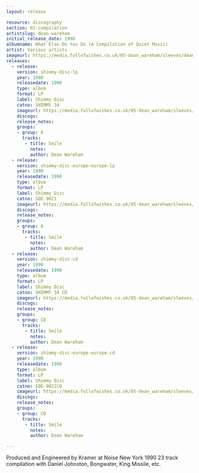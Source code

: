 ```yaml
---
layout: release

resource: discography
section: 03-compilation
artistslug: dean-wareham
initial_release_date: 1990
albumname: What Else Do You Do (A Compilation of Quiet Music)
artist: Various artists
imageurl: https://media.fullofwishes.co.uk/05-dean_wareham/sleeves/dean_quietmusic.jpg
releases:
  - release:
    version: shimmy-disc-lp
    year: 1990
    releasedate: 1990
    type: album
    format: LP
    label: Shimmy Disc
    catno: SHIMMY 34
    imageurl: https://media.fullofwishes.co.uk/05-dean_wareham/sleeves/dean_quietmusic.jpg
    discogs:
    release_notes:
    groups:
    - group: A
      tracks:
       - title: Smile
         notes:
         author: Dean Wareham
  - release:
    version: shimmy-disc-europe-europe-lp
    year: 1990
    releasedate: 1990
    type: album
    format: LP
    label: Shimmy Disc
    catno: SDE-9021
    imageurl: https://media.fullofwishes.co.uk/05-dean_wareham/sleeves/dean_quietmusic.jpg
    discogs:
    release_notes:
    groups:
    - group: A
      tracks:
       - title: Smile
         notes:
         author: Dean Wareham
  - release:
    version: shimmy-disc-cd
    year: 1990
    releasedate: 1990
    type: album
    format: LP
    label: Shimmy Disc
    catno: SHIMMY 34 CD
    imageurl: https://media.fullofwishes.co.uk/05-dean_wareham/sleeves/dean_quietmusic.jpg
    discogs:
    release_notes:
    groups:
    - group: CD
      tracks:
       - title: Smile
         notes:
         author: Dean Wareham
  - release:
    version: shimmy-disc-europe-europe-cd
    year: 1990
    releasedate: 1990
    type: album
    format: LP
    label: Shimmy Disc
    catno: SDE-9021CD
    imageurl: https://media.fullofwishes.co.uk/05-dean_wareham/sleeves/dean_quietmusic.jpg
    discogs:
    release_notes:
    groups:
    - group: CD
      tracks:
       - title: Smile
         notes:
         author: Dean Wareham

---
```

Produced and Engineered by Kramer at Noise New York 1990
23 track compilation with Daniel Johnston, Bongwater, King Missile, etc.
